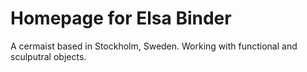 # Homepage for Elsa Binder

A cermaist based in Stockholm, Sweden.
Working with functional and sculputral objects.
